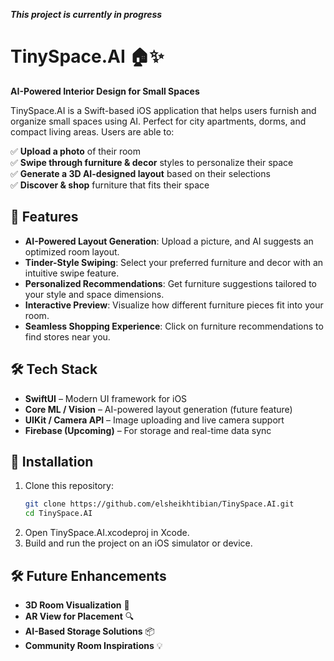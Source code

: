 ***This project is currently in progress***

# **TinySpace.AI 🏠✨**  
**AI-Powered Interior Design for Small Spaces**  

TinySpace.AI is a Swift-based iOS application that helps users furnish and organize small spaces using AI. Perfect for city apartments, dorms, and compact living areas. Users are able to:

✅ **Upload a photo** of their room  
✅ **Swipe through furniture & decor** styles to personalize their space  
✅ **Generate a 3D AI-designed layout** based on their selections  
✅ **Discover & shop** furniture that fits their space  

## **🚀 Features**  
- **AI-Powered Layout Generation**: Upload a picture, and AI suggests an optimized room layout.  
- **Tinder-Style Swiping**: Select your preferred furniture and decor with an intuitive swipe feature.  
- **Personalized Recommendations**: Get furniture suggestions tailored to your style and space dimensions.  
- **Interactive Preview**: Visualize how different furniture pieces fit into your room.  
- **Seamless Shopping Experience**: Click on furniture recommendations to find stores near you.  

## **🛠️ Tech Stack**  
- **SwiftUI** – Modern UI framework for iOS  
- **Core ML / Vision** – AI-powered layout generation (future feature)  
- **UIKit / Camera API** – Image uploading and live camera support  
- **Firebase (Upcoming)** – For storage and real-time data sync  

## **📌 Installation**  
1. Clone this repository:  
   ```bash
   git clone https://github.com/elsheikhtibian/TinySpace.AI.git
   cd TinySpace.AI
2. Open TinySpace.AI.xcodeproj in Xcode.
3. Build and run the project on an iOS simulator or device.

## 🛠️ Future Enhancements  

- **3D Room Visualization** 🏡  
- **AR View for Placement** 🔍  
- **AI-Based Storage Solutions** 📦  
- **Community Room Inspirations** 💡  
